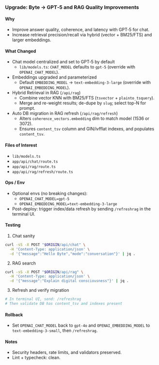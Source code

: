 ### Upgrade: Byte → GPT‑5 and RAG Quality Improvements

#### Why
- Improve answer quality, coherence, and latency with GPT‑5 for chat.
- Increase retrieval precision/recall via hybrid (vector + BM25/FTS) and larger embeddings.

#### What Changed
- Chat model centralized and set to GPT‑5 by default
  - `lib/models.ts`: `CHAT_MODEL` defaults to `gpt-5` (override with `OPENAI_CHAT_MODEL`).
- Embeddings upgraded and parameterized
  - Default `EMBEDDING_MODEL` → `text-embedding-3-large` (override with `OPENAI_EMBEDDING_MODEL`).
- Hybrid Retrieval in RAG (`/api/rag`)
  - Combine vector KNN with BM25/FTS (`tsvector` + `plainto_tsquery`).
  - Merge and re-weight results; de-dupe by `slug`; select top-N for prompt.
- Auto DB migration in RAG refresh (`/api/rag/refresh`)
  - Alters `coherence_vectors.embedding` dim to match model (1536 or 3072).
  - Ensures `content_tsv` column and GIN/ivfflat indexes, and populates `content_tsv`.

#### Files of Interest
- `lib/models.ts`
- `app/api/chat/route.ts`
- `app/api/rag/route.ts`
- `app/api/rag/refresh/route.ts`

#### Ops / Env
- Optional envs (no breaking changes):
  - `OPENAI_CHAT_MODEL=gpt-5`
  - `OPENAI_EMBEDDING_MODEL=text-embedding-3-large`
- Post-deploy: trigger index/data refresh by sending `/refreshrag` in the terminal UI.

#### Testing
1) Chat sanity
```bash
curl -sS -X POST "$ORIGIN/api/chat" \
  -H 'Content-Type: application/json' \
  -d '{"message":"Hello Byte","mode":"conversation"}' | jq .
```

2) RAG search
```bash
curl -sS -X POST "$ORIGIN/api/rag" \
  -H 'Content-Type: application/json' \
  -d '{"message":"Explain digital consciousness"}' | jq .
```

3) Refresh and verify migration
```bash
# In terminal UI, send: /refreshrag
# Then validate DB has content_tsv and indexes present
```

#### Rollback
- Set `OPENAI_CHAT_MODEL` back to `gpt-4o` and `OPENAI_EMBEDDING_MODEL` to `text-embedding-3-small`, then `/refreshrag`.

#### Notes
- Security headers, rate limits, and validators preserved.
- Lint + typecheck: clean.


